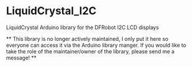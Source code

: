 # LiquidCrystal_I2C

LiquidCrystal Arduino library for the DFRobot I2C LCD displays

** This library is no longer actively maintained, I only put it here so everyone can access it via the Arduino library manger. If you would like to take the role of the maintainer/owner of the library, please send me a message! **

